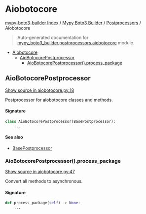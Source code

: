 # Aiobotocore

[mypy-boto3-builder Index](../../README.md#mypy-boto3-builder-index) /
[Mypy Boto3 Builder](../index.md#mypy-boto3-builder) /
[Postprocessors](./index.md#postprocessors) /
Aiobotocore

> Auto-generated documentation for [mypy_boto3_builder.postprocessors.aiobotocore](https://github.com/youtype/mypy_boto3_builder/blob/main/mypy_boto3_builder/postprocessors/aiobotocore.py) module.

- [Aiobotocore](#aiobotocore)
  - [AioBotocorePostprocessor](#aiobotocorepostprocessor)
    - [AioBotocorePostprocessor().process_package](#aiobotocorepostprocessor()process_package)

## AioBotocorePostprocessor

[Show source in aiobotocore.py:18](https://github.com/youtype/mypy_boto3_builder/blob/main/mypy_boto3_builder/postprocessors/aiobotocore.py#L18)

Postprocessor for aiobotocore classes and methods.

#### Signature

```python
class AioBotocorePostprocessor(BasePostprocessor):
    ...
```

#### See also

- [BasePostprocessor](./base.md#basepostprocessor)

### AioBotocorePostprocessor().process_package

[Show source in aiobotocore.py:47](https://github.com/youtype/mypy_boto3_builder/blob/main/mypy_boto3_builder/postprocessors/aiobotocore.py#L47)

Convert all methods to asynchronous.

#### Signature

```python
def process_package(self) -> None:
    ...
```



